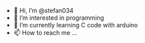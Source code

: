 - 👋 Hi, I’m @stefan034
- 👀 I’m interested in programming
- 🌱 I’m currently learning C code with arduino
- 📫 How to reach me ...
